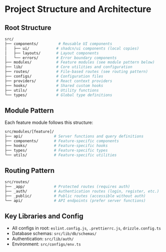 # Project Structure and Architecture

## Root Structure

```sh
src/
├── components/         # Reusable UI components
│   ├── ui/            # shadcn/ui components (local copies)
│   ├── layouts/       # Layout components
│   └── errors/        # Error boundary components
├── modules/           # Feature modules (see module pattern below)
├── lib/               # Core utilities and configuration
├── routes/            # File-based routes (see routing pattern)
├── configs/           # Configuration files
├── providers/         # React context providers
├── hooks/             # Shared custom hooks
├── utils/             # Utility functions
└── types/             # Global type definitions
```

## Module Pattern

Each feature module follows this structure:

```sh
src/modules/[feature]/
├── api/              # Server functions and query definitions
├── components/       # Feature-specific components
├── hooks/            # Feature-specific hooks
├── types/            # Feature-specific types
└── utils/            # Feature-specific utilities
```

## Routing Pattern

```sh
src/routes/
├── _app/             # Protected routes (requires auth)
├── _auth/            # Authentication routes (login, register, etc.)
├── _public/          # Public routes (accessible without auth)
└── api/              # API endpoints (prefer server functions)
```

## Key Libraries and Config

- All configs in root: `eslint.config.js`, `.prettierrc.js`, `drizzle.config.ts`
- Database schemas: `src/lib/db/schemas/`
- Authentication: `src/lib/auth/`
- Environment: `src/configs/env.ts`
